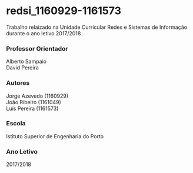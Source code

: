 # redsi_1160929-1161573
Trabalho relaizado na Unidade Curricular Redes e Sistemas de Informação durante o ano letivo 2017/2018
### Professor Orientador ###
Alberto Sampaio  
David Pereira

### Autores ###
Jorge Azevedo (1160929)  
João Ribeiro (1161049)  
Luís Pereira (1161573)

### Escola ###
Istituto Superior de Engenharia do Porto

### Ano Letivo ###
2017/2018
